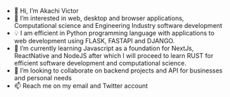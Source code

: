 - 👋 Hi, I’m Akachi Victor
- 👀 I’m interested in web, desktop and browser applications, Computational science and Engineering Industry software development
- 💡 I am efficient in Python programming language with applications to web development using FLASK, FASTAPI and DJANGO.
- 🌱 I’m currently learning Javascript as a foundation for NextJs, ReactNative and NodeJS after which I will proceed to learn RUST for efficient software development and computational science.
- 💞️ I’m looking to collaborate on backend projects and API for businesses and personal needs
- 📫 Reach me on my email and Twitter account

<!---
akachim/akachim is a ✨ special ✨ repository because its `README.md` (this file) appears on your GitHub profile.
You can click the Preview link to take a look at your changes.
--->

